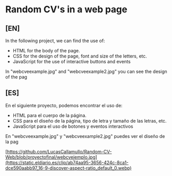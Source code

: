 # Random CV's in a web page

## [EN]
In the following project, we can find the use of:

* HTML for the body of the page.
* CSS for the design of the page, font and size of the letters, etc.
* JavaScript for the use of interactive buttons and events

In "webcveexample.jpg" and "webcveexample2.jpg" you can see the design of the pag


## [ES]
En el siguiente proyecto, podemos encontrar el uso de:

* HTML para el cuerpo de la página.
* CSS para el diseño de la página, tipo de letra y tamaño de las letras, etc.
* JavaScript para el uso de botones y eventos interactivos

En "webcveexample.jpg" y "webcveexample2.jpg" puedes ver el diseño de la pag

[https://github.com/LucasCallamullo/Random-CV-Web/blob/proyectofinal/webcvejemplo.jpg](https://static.eldiario.es/clip/ab74aa95-3656-424c-8ca1-dce590aabb97_16-9-discover-aspect-ratio_default_0.webp)
